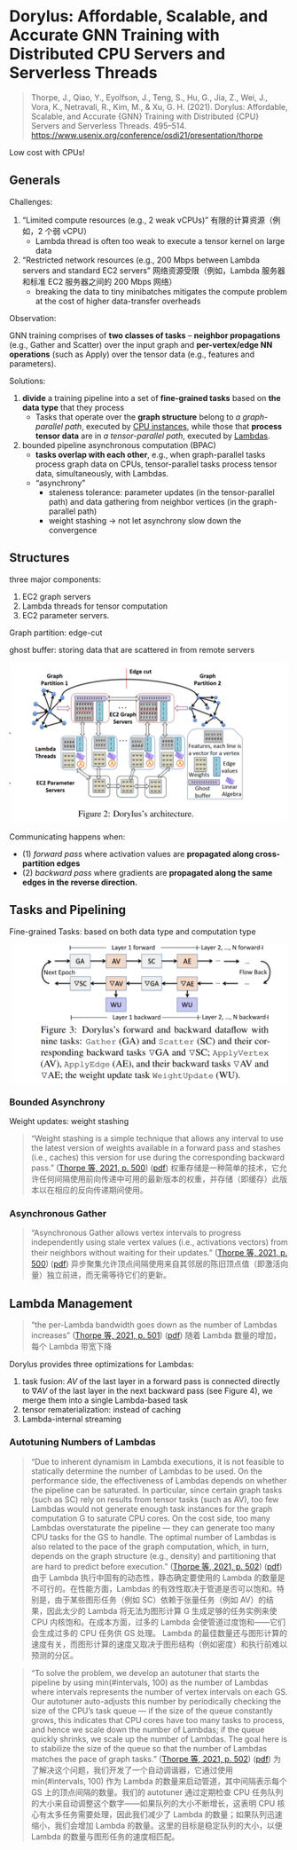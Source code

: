 # Dorylus: Affordable, Scalable, and Accurate GNN Training with Distributed CPU Servers and Serverless Threads

> Thorpe, J., Qiao, Y., Eyolfson, J., Teng, S., Hu, G., Jia, Z., Wei, J., Vora, K., Netravali, R., Kim, M., & Xu, G. H. (2021). Dorylus: Affordable, Scalable, and Accurate {GNN} Training with Distributed {CPU} Servers and Serverless Threads. 495–514. https://www.usenix.org/conference/osdi21/presentation/thorpe

Low cost with CPUs!


## Generals

Challenges:

1. “Limited compute resources (e.g., 2 weak vCPUs)” 有限的计算资源（例如，2 个弱 vCPU）
    * Lambda thread is often too weak to execute a tensor kernel on large data
2. “Restricted network resources (e.g., 200 Mbps between Lambda servers and standard EC2 servers” 网络资源受限（例如，Lambda 服务器和标准 EC2 服务器之间的 200 Mbps 网络）
    *   breaking the data to tiny minibatches mitigates the compute problem at the cost of higher data-transfer overheads

Observation:

GNN training comprises of **two classes of tasks** – **neighbor propagations** (e.g., Gather and Scatter) over the input graph and **per-vertex/edge NN operations** (such as Apply) over the tensor data (e.g., features and parameters).

Solutions:

1. **divide** a training pipeline into a set of **fine-grained tasks** based on **the data type** that they process
    * Tasks that operate over the **graph structure** belong to *a graph-parallel path*, executed by <u>CPU instances</u>, while those that **process tensor data** are in *a tensor-parallel path*, executed by <u>Lambdas</u>.
2. bounded pipeline asynchronous computation (BPAC)
    * **tasks overlap with each other**, e.g., when graph-parallel tasks process graph data on CPUs, tensor-parallel tasks process tensor data, simultaneously, with Lambdas.
    * “asynchrony” 
        * staleness tolerance: parameter updates (in the tensor-parallel path) and data gathering from neighbor vertices (in the graph-parallel path)
        * weight stashing -> not let asynchrony slow down the convergence        


## Structures

three major components: 

1. EC2 graph servers
2. Lambda threads for tensor computation
3. EC2 parameter servers.

Graph partition: edge-cut

ghost buffer: storing data that are scattered in from remote servers

![](dorylus.assets/2023-03-07-22-14-27.png)

Communicating happens when:

* (1) *forward pass* where activation values are **propagated along cross-partition edges**
* (2) *backward pass* where gradients are **propagated along the same edges in the reverse direction.**

## Tasks and Pipelining

Fine-grained Tasks: based on both data type and computation type


![](dorylus.assets/2023-03-07-22-32-29.png)

### Bounded Asynchrony

Weight updates: weight stashing

> “Weight stashing is a simple technique that allows any interval to use the latest version of weights available in a forward pass and stashes (i.e., caches) this version for use during the corresponding backward pass.” ([Thorpe 等, 2021, p. 500](zotero://select/library/items/9JD7SIR2)) ([pdf](zotero://open-pdf/library/items/T9XVKBKN?page=7&annotation=4ZCIF2X9)) 权重存储是一种简单的技术，它允许任何间隔使用前向传递中可用的最新版本的权重，并存储（即缓存）此版本以在相应的反向传递期间使用。

### Asynchronous Gather


> “Asynchronous Gather allows vertex intervals to progress independently using stale vertex values (i.e., activations vectors) from their neighbors without waiting for their updates.” ([Thorpe 等, 2021, p. 500](zotero://select/library/items/9JD7SIR2)) ([pdf](zotero://open-pdf/library/items/T9XVKBKN?page=7&annotation=762IZCKI)) 异步聚集允许顶点间隔使用来自其邻居的陈旧顶点值（即激活向量）独立前进，而无需等待它们的更新。

## Lambda Management

> “the per-Lambda bandwidth goes down as the number of Lambdas increases” ([Thorpe 等, 2021, p. 501](zotero://select/library/items/9JD7SIR2)) ([pdf](zotero://open-pdf/library/items/T9XVKBKN?page=8&annotation=742BP95P)) 随着 Lambda 数量的增加，每个 Lambda 带宽下降

Dorylus provides three optimizations for Lambdas:

1. task fusion: $AV$ of the last layer in a forward pass is connected directly to $\nabla AV$ of the last layer in the next backward pass (see Figure 4), we merge them into a single Lambda-based task
2. tensor rematerialization: instead of caching
3. Lambda-internal streaming

### Autotuning Numbers of Lambdas

> “Due to inherent dynamism in Lambda executions, it is not feasible to statically determine the number of Lambdas to be used. On the performance side, the effectiveness of Lambdas depends on whether the pipeline can be saturated. In particular, since certain graph tasks (such as SC) rely on results from tensor tasks (such as AV), too few Lambdas would not generate enough task instances for the graph computation G to saturate CPU cores. On the cost side, too many Lambdas overstaturate the pipeline — they can generate too many CPU tasks for the GS to handle. The optimal number of Lambdas is also related to the pace of the graph computation, which, in turn, depends on the graph structure (e.g., density) and partitioning that are hard to predict before execution.” ([Thorpe 等, 2021, p. 502](zotero://select/library/items/9JD7SIR2)) ([pdf](zotero://open-pdf/library/items/T9XVKBKN?page=9&annotation=49LJZZWM)) 由于 Lambda 执行中固有的动态性，静态确定要使用的 Lambda 的数量是不可行的。在性能方面，Lambdas 的有效性取决于管道是否可以饱和。特别是，由于某些图形任务（例如 SC）依赖于张量任务（例如 AV）的结果，因此太少的 Lambda 将无法为图形计算 G 生成足够的任务实例来使 CPU 内核饱和。在成本方面，过多的 Lambda 会使管道过度饱和——它们会生成过多的 CPU 任务供 GS 处理。 Lambda 的最佳数量还与图形计算的速度有关，而图形计算的速度又取决于图形结构（例如密度）和执行前难以预测的分区。

> “To solve the problem, we develop an autotuner that starts the pipeline by using min(#intervals, 100) as the number of Lambdas where intervals represents the number of vertex intervals on each GS. Our autotuner auto-adjusts this number by periodically checking the size of the CPU’s task queue — if the size of the queue constantly grows, this indicates that CPU cores have too many tasks to process, and hence we scale down the number of Lambdas; if the queue quickly shrinks, we scale up the number of Lambdas. The goal here is to stabilize the size of the queue so that the number of Lambdas matches the pace of graph tasks.” ([Thorpe 等, 2021, p. 502](zotero://select/library/items/9JD7SIR2)) ([pdf](zotero://open-pdf/library/items/T9XVKBKN?page=9&annotation=7HJW5X2A)) 为了解决这个问题，我们开发了一个自动调谐器，它通过使用 min(#intervals, 100) 作为 Lambda 的数量来启动管道，其中间隔表示每个 GS 上的顶点间隔的数量。我们的 autotuner 通过定期检查 CPU 任务队列的大小来自动调整这个数字——如果队列的大小不断增长，这表明 CPU 核心有太多任务需要处理，因此我们减少了 Lambda 的数量；如果队列迅速缩小，我们会增加 Lambda 的数量。这里的目标是稳定队列的大小，以便 Lambda 的数量与图形任务的速度相匹配。